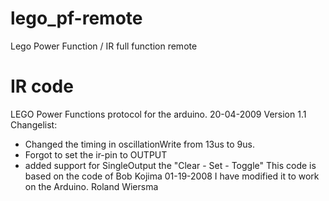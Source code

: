 # lego_pf-remote
Lego Power Function / IR full function remote

# IR code
LEGO Power Functions protocol for the arduino.
20-04-2009
Version 1.1 
Changelist:
 - Changed the timing in oscillationWrite from 13us to 9us.
 - Forgot to set the ir-pin to OUTPUT
 - added support for SingleOutput the "Clear - Set - Toggle"
This code is based on the code of Bob Kojima 01-19-2008
I have modified it to work on the Arduino.
Roland Wiersma
